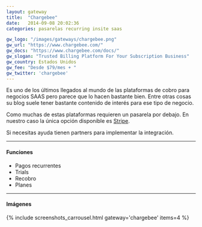 ```yaml
---
layout: gateway
title:  "Chargebee"
date:   2014-09-08 20:02:36
categories: pasarelas recurring insite saas 

gw_logo: "/images/gateways/chargebee.png"
gw_url: "https://www.chargebee.com/"
gw_docs: "https://www.chargebee.com/docs/"
gw_slogan: "Trusted Billing Platform For Your Subscription Business"
gw_country: Estados Unidos
gw_fee: "Desde $79/mes + "
gw_twitter: 'chargebee'
---
```


Es uno de los últimos llegados al mundo de las plataformas de cobro para negocios SAAS pero parece que lo hacen bastante bien. Entre otras cosas su blog suele tener bastante contenido de interés para ese tipo de negocio.

Como muchas de estas plataformas requieren un pasarela por debajo. En nuestro caso la única opción disponible es [Stripe](/stripe/).

Si necesitas ayuda tienen partners para implementar la integración.

-------------

#### Funciones

- Pagos recurrentes
- Trials
- Recobro
- Planes

-------------

#### Imágenes

{% include screenshots_carrousel.html gateway='chargebee' items=4 %}
